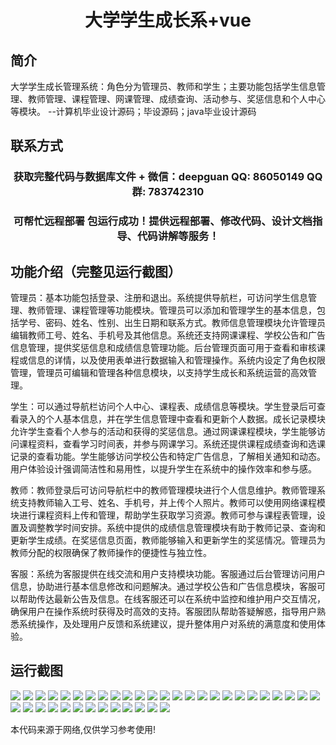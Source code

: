 <p><h1 align="center">大学学生成长系+vue</h1></p>

## 简介
大学学生成长管理系统：角色分为管理员、教师和学生；主要功能包括学生信息管理、教师管理、课程管理、网课管理、成绩查询、活动参与、奖惩信息和个人中心等模块。    --计算机毕业设计源码；毕设源码；java毕业设计源码


## 联系方式
<p><h3 align="center">获取完整代码与数据库文件 + 微信：deepguan QQ: 86050149 QQ群: 783742310</h3></p>
<p><h3 align="center">可帮忙远程部署 包运行成功！提供远程部署、修改代码、设计文档指导、代码讲解等服务！</h3></p>

## 功能介绍（完整见运行截图）
管理员：基本功能包括登录、注册和退出。系统提供导航栏，可访问学生信息管理、教师管理、课程管理等功能模块。管理员可以添加和管理学生的基本信息，包括学号、密码、姓名、性别、出生日期和联系方式。教师信息管理模块允许管理员编辑教师工号、姓名、手机号及其他信息。系统还支持网课课程、学校公告和广告信息管理，提供奖惩信息和成绩信息管理功能。后台管理页面可用于查看和审核课程或信息的详情，以及使用表单进行数据输入和管理操作。系统内设定了角色权限管理，管理员可编辑和管理各种信息模块，以支持学生成长和系统运营的高效管理。

学生：可以通过导航栏访问个人中心、课程表、成绩信息等模块。学生登录后可查看录入的个人基本信息，并在学生信息管理中查看和更新个人数据。成长记录模块允许学生查看个人参与的活动和获得的奖惩信息。通过网课课程模块，学生能够访问课程资料，查看学习时间表，并参与网课学习。系统还提供课程成绩查询和选课记录的查看功能。学生能够访问学校公告和特定广告信息，了解相关通知和动态。用户体验设计强调简洁性和易用性，以提升学生在系统中的操作效率和参与感。

教师：教师登录后可访问导航栏中的教师管理模块进行个人信息维护。教师管理系统支持教师输入工号、姓名、手机号，并上传个人照片。教师可以使用网络课程模块进行课程资料上传和管理，帮助学生获取学习资源。教师可参与课程表管理，设置及调整教学时间安排。系统中提供的成绩信息管理模块有助于教师记录、查询和更新学生成绩。在奖惩信息页面，教师能够输入和更新学生的奖惩情况。管理员为教师分配的权限确保了教师操作的便捷性与独立性。

客服：系统为客服提供在线交流和用户支持模块功能。客服通过后台管理访问用户信息，协助进行基本信息修改和问题解决。通过学校公告和广告信息模块，客服可以帮助传达最新公告及信息。在线客服还可以在系统中监控和维护用户交互情况，确保用户在操作系统时获得及时高效的支持。客服团队帮助答疑解惑，指导用户熟悉系统操作，及处理用户反馈和系统建议，提升整体用户对系统的满意度和使用体验。


## 运行截图
![](https://bs-1329754181.cos.ap-shanghai.myqcloud.com/ssm/UniversityStudentGrowth/img/001.jpg)
![](https://bs-1329754181.cos.ap-shanghai.myqcloud.com/ssm/UniversityStudentGrowth/img/002.jpg)
![](https://bs-1329754181.cos.ap-shanghai.myqcloud.com/ssm/UniversityStudentGrowth/img/003.jpg)
![](https://bs-1329754181.cos.ap-shanghai.myqcloud.com/ssm/UniversityStudentGrowth/img/004.jpg)
![](https://bs-1329754181.cos.ap-shanghai.myqcloud.com/ssm/UniversityStudentGrowth/img/005.jpg)
![](https://bs-1329754181.cos.ap-shanghai.myqcloud.com/ssm/UniversityStudentGrowth/img/006.jpg)
![](https://bs-1329754181.cos.ap-shanghai.myqcloud.com/ssm/UniversityStudentGrowth/img/007.jpg)
![](https://bs-1329754181.cos.ap-shanghai.myqcloud.com/ssm/UniversityStudentGrowth/img/008.jpg)
![](https://bs-1329754181.cos.ap-shanghai.myqcloud.com/ssm/UniversityStudentGrowth/img/009.jpg)
![](https://bs-1329754181.cos.ap-shanghai.myqcloud.com/ssm/UniversityStudentGrowth/img/010.jpg)
![](https://bs-1329754181.cos.ap-shanghai.myqcloud.com/ssm/UniversityStudentGrowth/img/011.jpg)
![](https://bs-1329754181.cos.ap-shanghai.myqcloud.com/ssm/UniversityStudentGrowth/img/012.jpg)
![](https://bs-1329754181.cos.ap-shanghai.myqcloud.com/ssm/UniversityStudentGrowth/img/013.jpg)
![](https://bs-1329754181.cos.ap-shanghai.myqcloud.com/ssm/UniversityStudentGrowth/img/014.jpg)
![](https://bs-1329754181.cos.ap-shanghai.myqcloud.com/ssm/UniversityStudentGrowth/img/015.jpg)
![](https://bs-1329754181.cos.ap-shanghai.myqcloud.com/ssm/UniversityStudentGrowth/img/016.jpg)
![](https://bs-1329754181.cos.ap-shanghai.myqcloud.com/ssm/UniversityStudentGrowth/img/017.jpg)
![](https://bs-1329754181.cos.ap-shanghai.myqcloud.com/ssm/UniversityStudentGrowth/img/018.jpg)
![](https://bs-1329754181.cos.ap-shanghai.myqcloud.com/ssm/UniversityStudentGrowth/img/019.jpg)
![](https://bs-1329754181.cos.ap-shanghai.myqcloud.com/ssm/UniversityStudentGrowth/img/020.jpg)
![](https://bs-1329754181.cos.ap-shanghai.myqcloud.com/ssm/UniversityStudentGrowth/img/021.jpg)
![](https://bs-1329754181.cos.ap-shanghai.myqcloud.com/ssm/UniversityStudentGrowth/img/022.jpg)
![](https://bs-1329754181.cos.ap-shanghai.myqcloud.com/ssm/UniversityStudentGrowth/img/023.jpg)
![](https://bs-1329754181.cos.ap-shanghai.myqcloud.com/ssm/UniversityStudentGrowth/img/024.jpg)
![](https://bs-1329754181.cos.ap-shanghai.myqcloud.com/ssm/UniversityStudentGrowth/img/025.jpg)
![](https://bs-1329754181.cos.ap-shanghai.myqcloud.com/ssm/UniversityStudentGrowth/img/026.jpg)
![](https://bs-1329754181.cos.ap-shanghai.myqcloud.com/ssm/UniversityStudentGrowth/img/027.jpg)
![](https://bs-1329754181.cos.ap-shanghai.myqcloud.com/ssm/UniversityStudentGrowth/img/028.jpg)
![](https://bs-1329754181.cos.ap-shanghai.myqcloud.com/ssm/UniversityStudentGrowth/img/029.jpg)
![](https://bs-1329754181.cos.ap-shanghai.myqcloud.com/ssm/UniversityStudentGrowth/img/030.jpg)
![](https://bs-1329754181.cos.ap-shanghai.myqcloud.com/ssm/UniversityStudentGrowth/img/031.jpg)
![](https://bs-1329754181.cos.ap-shanghai.myqcloud.com/ssm/UniversityStudentGrowth/img/032.jpg)
![](https://bs-1329754181.cos.ap-shanghai.myqcloud.com/ssm/UniversityStudentGrowth/img/033.jpg)
![](https://bs-1329754181.cos.ap-shanghai.myqcloud.com/ssm/UniversityStudentGrowth/img/034.jpg)
![](https://bs-1329754181.cos.ap-shanghai.myqcloud.com/ssm/UniversityStudentGrowth/img/035.jpg)
![](https://bs-1329754181.cos.ap-shanghai.myqcloud.com/ssm/UniversityStudentGrowth/img/036.jpg)
![](https://bs-1329754181.cos.ap-shanghai.myqcloud.com/ssm/UniversityStudentGrowth/img/037.jpg)
![](https://bs-1329754181.cos.ap-shanghai.myqcloud.com/ssm/UniversityStudentGrowth/img/038.jpg)

<p>本代码来源于网络,仅供学习参考使用!</p>
